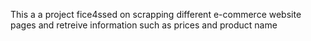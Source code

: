 This a a project fice4ssed on scrapping different e-commerce website pages and retreive information such as prices and product name
